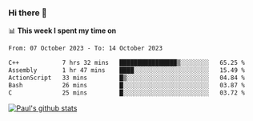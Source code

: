 ### Hi there 👋

📊 **This week I spent my time on**
<!--START_SECTION:waka-->

```txt
From: 07 October 2023 - To: 14 October 2023

C++            7 hrs 32 mins   ████████████████▒░░░░░░░░   65.25 %
Assembly       1 hr 47 mins    ████░░░░░░░░░░░░░░░░░░░░░   15.49 %
ActionScript   33 mins         █▒░░░░░░░░░░░░░░░░░░░░░░░   04.84 %
Bash           26 mins         █░░░░░░░░░░░░░░░░░░░░░░░░   03.87 %
C              25 mins         █░░░░░░░░░░░░░░░░░░░░░░░░   03.72 %
```

<!--END_SECTION:waka-->


[![Paul's github stats](https://github-readme-stats.vercel.app/api?username=mickeyouyou&theme=dracula&show_icons=true)](https://github.com/anuraghazra/github-readme-stats)
